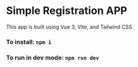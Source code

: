 # Simple Registration APP
This app is built using Vue 3, Vite, and Tailwind CSS

### To install: `npm i `
### To run in dev mode: `npm run dev`